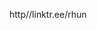 http//linktr.ee/rhun

<!---
hemnast/hemnast is a ✨ special ✨ repository because its `README.md` (this file) appears on your GitHub profile.
You can click the Preview link to take a look at your changes.
--->
